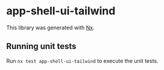 # app-shell-ui-tailwind

This library was generated with [Nx](https://nx.dev).

## Running unit tests

Run `nx test app-shell-ui-tailwind` to execute the unit tests.
